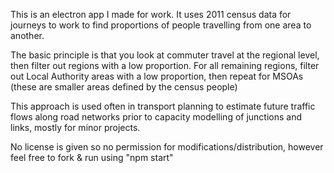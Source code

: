 This is an electron app I made for work. It uses 2011 census data for journeys to work to find proportions of people travelling from one area to another.

The basic principle is that you look at commuter travel at the regional level, then filter out regions with a low proportion. For all remaining regions, filter out Local Authority areas with a low proportion, then repeat for MSOAs (these are smaller areas defined by the census people)

This approach is used often in transport planning to estimate future traffic flows along road networks prior to capacity modelling of junctions and links, mostly for minor projects.

No license is given so no permission for modifications/distribution, however feel free to fork & run using "npm start"